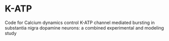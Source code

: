 # K-ATP
Code for Calcium dynamics control K-ATP channel mediated bursting in substantia nigra dopamine neurons: a combined experimental and modeling study
